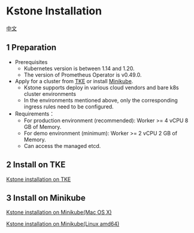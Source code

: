 # Kstone Installation

[中文](README_CN.md)

## 1 Preparation

- Prerequisites
  - Kubernetes version is between 1.14 and 1.20.
  - The version of Prometheus Operator is v0.49.0.
- Apply for a cluster from [TKE](https://cloud.tencent.com/product/tke) or install [Minikube](https://minikube.sigs.k8s.io/docs/start/).
  - Kstone supports deploy in various cloud vendors and bare k8s cluster environments
  - In the environments mentioned above, only the corresponding ingress rules need to be configured.
- Requirements：
  - For production environment (recommended): Worker >= 4 vCPU 8 GB of Memory.
  - For demo environment (minimum): Worker >= 2 vCPU 2 GB of Memory.
  - Can access the managed etcd.
  
## 2 Install on TKE

[Kstone installation on TKE](../docs/installation/tke.md)

## 3 Install on Minikube

[Kstone installation on Minikube(Mac OS X)](../docs/installation/minikube-macos.md)

[Kstone installation on Minikube(Linux amd64)](../docs/installation/minikube-amd64.md)